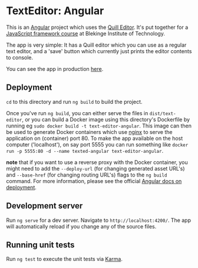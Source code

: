 # TextEditor: Angular
This is an [Angular](https://angular.io) project which uses the [Quill Editor](https://quilljs.com/). It's put together for a [JavaScript framework course](https://jsramverk.se) at Blekinge Institute of Technology.

The app is very simple: It has a Quill editor which you can use as a regular text editor, and a 'save' button which currently just prints the editor contents to console.

You can see the app in production [here](https://datalowe.com/text-editor/).

## Deployment
`cd` to this directory and run `ng build` to build the project. 

Once you've run `ng build`, you can either serve the files in `dist/text-editor`, or you can build a Docker image using this directory's Dockerfile by running eg `sudo docker build -t text-editor-angular`. This image can then be used to generate Docker containers which use [nginx](https://nginx.org/) to serve the application on (container) port 80. To make the app available on the host computer ('localhost'), on say port 5555 you can run something like `docker run -p 5555:80 -d --name texted-angular text-editor-angular`. 

__note__ that if you want to use a reverse proxy with the Docker container, you might need to add the `--deploy-url` (for changing generated asset URL's) and `--base-href` (for changing routing URL's) flags to the `ng build` command. For more information, please see the official [Angular docs on deployment](https://angular.io/guide/deployment#the-deploy-url).

## Development server
Run `ng serve` for a dev server. Navigate to `http://localhost:4200/`. The app will automatically reload if you change any of the source files.

## Running unit tests
Run `ng test` to execute the unit tests via [Karma](https://karma-runner.github.io).
